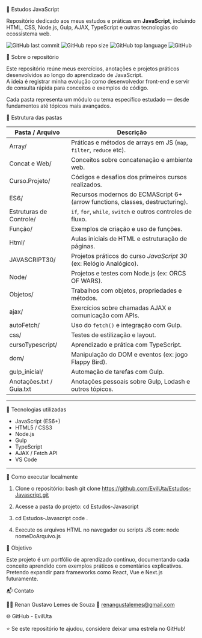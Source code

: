 🧠 Estudos JavaScript  

Repositório dedicado aos meus estudos e práticas em **JavaScript**, incluindo HTML, CSS, Node.js, Gulp, AJAX, TypeScript e outras tecnologias do ecossistema web.

![GitHub last commit](https://img.shields.io/github/last-commit/EvilUta/Estudos-Javascript?color=blue)
![GitHub repo size](https://img.shields.io/github/repo-size/EvilUta/Estudos-Javascript?color=green)
![GitHub top language](https://img.shields.io/github/languages/top/EvilUta/Estudos-Javascript)
![GitHub](https://img.shields.io/github/license/EvilUta/Estudos-Javascript?color=lightgrey)


📘 Sobre o repositório  

Este repositório reúne meus exercícios, anotações e projetos práticos desenvolvidos ao longo do aprendizado de JavaScript.  
A ideia é registrar minha evolução como desenvolvedor front-end e servir de consulta rápida para conceitos e exemplos de código.

Cada pasta representa um módulo ou tema específico estudado — desde fundamentos até tópicos mais avançados.


 📂 Estrutura das pastas  

| Pasta / Arquivo | Descrição |
|------------------|------------|
| Array/ | Práticas e métodos de arrays em JS (`map`, `filter`, `reduce` etc). |
| Concat e Web/ | Conceitos sobre concatenação e ambiente web. |
| Curso.Projeto/ | Códigos e desafios dos primeiros cursos realizados. |
| ES6/ | Recursos modernos do ECMAScript 6+ (arrow functions, classes, destructuring). |
| Estruturas de Controle/ | `if`, `for`, `while`, `switch` e outros controles de fluxo. |
| Função/ | Exemplos de criação e uso de funções. |
| Html/ | Aulas iniciais de HTML e estruturação de páginas. |
| JAVASCRIPT30/ | Projetos práticos do curso *JavaScript 30* (ex: Relógio Analógico). |
| Node/ | Projetos e testes com Node.js (ex: ORCS OF WARS). |
| Objetos/ | Trabalhos com objetos, propriedades e métodos. |
| ajax/ | Exercícios sobre chamadas AJAX e comunicação com APIs. |
| autoFetch/ | Uso do `fetch()` e integração com Gulp. |
| css/ | Testes de estilização e layout. |
| cursoTypescript/ | Aprendizado e prática com TypeScript. |
| dom/ | Manipulação do DOM e eventos (ex: jogo Flappy Bird). |
| gulp_inicial/ | Automação de tarefas com Gulp. |
| Anotações.txt / Guia.txt | Anotações pessoais sobre Gulp, Lodash e outros tópicos. |

---

🧩 Tecnologias utilizadas  

- JavaScript (ES6+)
- HTML5 / CSS3
- Node.js
- Gulp
- TypeScript
- AJAX / Fetch API
- VS Code

---

🚀 Como executar localmente  

1. Clone o repositório:
   bash
   git clone https://github.com/EvilUta/Estudos-Javascript.git

2. Acesse a pasta do projeto:
   cd Estudos-Javascript

3. cd Estudos-Javascript
   code .

4. Execute os arquivos HTML no navegador ou scripts JS com:
  node nomeDoArquivo.js


🧠 Objetivo

Este projeto é um portfólio de aprendizado contínuo, documentando cada conceito aprendido com exemplos práticos e comentários explicativos.
Pretendo expandir para frameworks como React, Vue e Next.js futuramente.


📬 Contato

👨‍💻 Renan Gustavo Lemes de Souza
📧 renangustalemes@gmail.com

🌐 GitHub - EvilUta

⭐ Se este repositório te ajudou, considere deixar uma estrela no GitHub!




